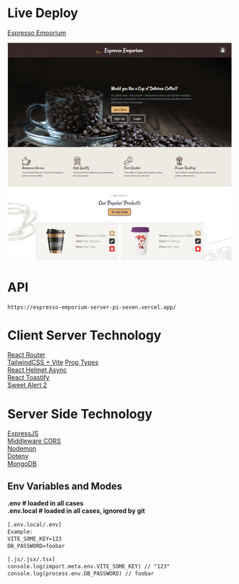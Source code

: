 # Live Deploy
[Espresso Emporium](https://espresso-emporium-crud-754df.web.app)

![Espresso Emporium Application](./coffee.PNG)

# API
```
https://espresso-emporium-server-pi-seven.vercel.app/
```

# Client Server Technology
[React Router](https://reactrouter.com/6.28.0/start/tutorial#tutorial)<br />
[TailwindCSS + Vite](https://tailwindcss.com/docs/guides/vite)<bt />
[Prop Types](https://www.npmjs.com/package/prop-types)<br />
[React Helmet Async](https://www.npmjs.com/package/react-helmet-async)<br />
[React Toastify](https://www.npmjs.com/package/react-toastify)<br />
[Sweet Alert 2](https://sweetalert2.github.io/)<br />

# Server Side Technology
[ExpressJS](https://expressjs.com/en/starter/installing.html)<br />
[Middleware CORS](https://expressjs.com/en/resources/middleware/cors.html)<br />
[Nodemon](https://www.npmjs.com/package/nodemon)<br />
[Dotenv](https://www.npmjs.com/package/dotenv)<br />
[MongoDB](https://www.mongodb.com/docs/drivers/node/current/usage-examples/insertOne/)<br />

## Env Variables and Modes
__.env # loaded in all cases__<br />
__.env.local   # loaded in all cases, ignored by git__<br />

```
[.env.local/.env]
Example:
VITE_SOME_KEY=123
DB_PASSWORD=foobar
```

```
[.js/.jsx/.tsx]
console.log(import.meta.env.VITE_SOME_KEY) // "123"
console.log(process.env.DB_PASSWORD) // foobar
```